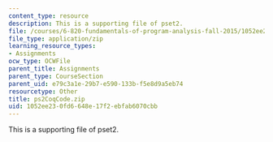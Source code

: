 ```yaml
---
content_type: resource
description: This is a supporting file of pset2.
file: /courses/6-820-fundamentals-of-program-analysis-fall-2015/1052ee230fd6648e17f2ebfab6070cbb_ps2CoqCode.zip
file_type: application/zip
learning_resource_types:
- Assignments
ocw_type: OCWFile
parent_title: Assignments
parent_type: CourseSection
parent_uid: e79c3a1e-29b7-e590-133b-f5e8d9a5eb74
resourcetype: Other
title: ps2CoqCode.zip
uid: 1052ee23-0fd6-648e-17f2-ebfab6070cbb
---
```

This is a supporting file of pset2.

